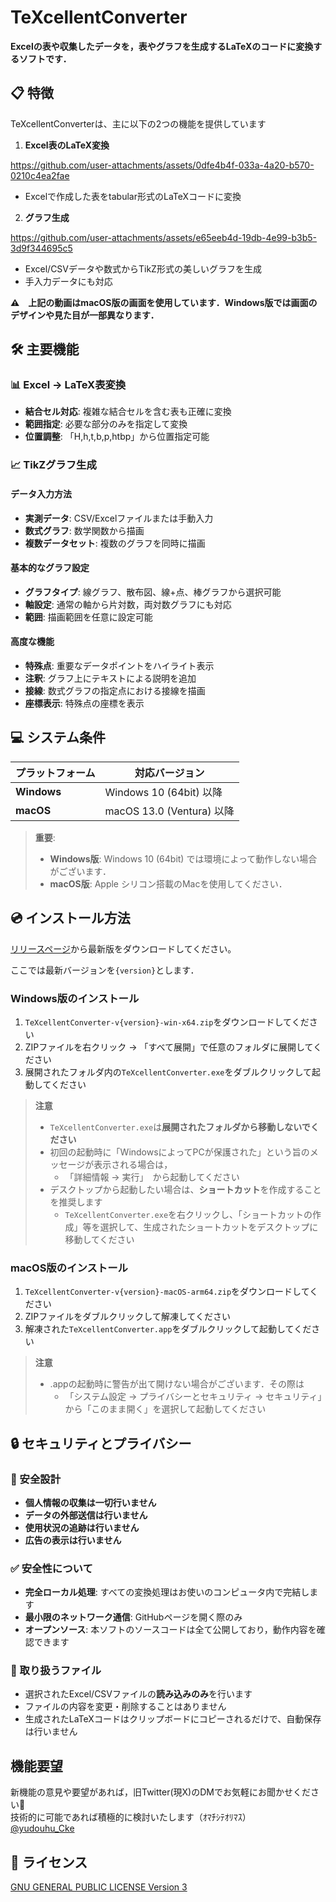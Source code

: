 # TeXcellentConverter

**Excelの表や収集したデータを，表やグラフを生成するLaTeXのコードに変換するソフトです．**



## 📋 特徴

TeXcellentConverterは、主に以下の2つの機能を提供しています

1. **Excel表のLaTeX変換**
   

https://github.com/user-attachments/assets/0dfe4b4f-033a-4a20-b570-0210c4ea2fae


   - Excelで作成した表をtabular形式のLaTeXコードに変換

2. **グラフ生成**
   

https://github.com/user-attachments/assets/e65eeb4d-19db-4e99-b3b5-3d9f344695c5


   - Excel/CSVデータや数式からTikZ形式の美しいグラフを生成
   - 手入力データにも対応

**⚠️　上記の動画はmacOS版の画面を使用しています．Windows版では画面のデザインや見た目が一部異なります．**

## 🛠️ 主要機能

### 📊 Excel → LaTeX表変換
- **結合セル対応**: 複雑な結合セルを含む表も正確に変換
- **範囲指定**: 必要な部分のみを指定して変換
- **位置調整**: 「H,h,t,b,p,htbp」から位置指定可能

### 📈 TikZグラフ生成
#### データ入力方法
- **実測データ**: CSV/Excelファイルまたは手動入力
- **数式グラフ**: 数学関数から描画
- **複数データセット**: 複数のグラフを同時に描画

#### 基本的なグラフ設定
- **グラフタイプ**: 線グラフ、散布図、線+点、棒グラフから選択可能
- **軸設定**: 通常の軸から片対数，両対数グラフにも対応
- **範囲**: 描画範囲を任意に設定可能

#### 高度な機能
- **特殊点**: 重要なデータポイントをハイライト表示
- **注釈**: グラフ上にテキストによる説明を追加
- **接線**: 数式グラフの指定点における接線を描画
- **座標表示**: 特殊点の座標を表示


## 💻 システム条件

| プラットフォーム | 対応バージョン |
|------------------|----------------|
| **Windows** | Windows 10 (64bit) 以降 |
| **macOS** | macOS 13.0 (Ventura) 以降 |

> **重要**:
> - **Windows版**: Windows 10 (64bit) では環境によって動作しない場合がございます．
> - **macOS版**: Apple シリコン搭載のMacを使用してください．


## 💿 インストール方法


[リリースページ](https://github.com/yudo417/TeXcellentConverter/releases)から最新版をダウンロードしてください。

ここでは最新バージョンを`{version}`とします．

###  Windows版のインストール

1. `TeXcellentConverter-v{version}-win-x64.zip`をダウンロードしてください
2. ZIPファイルを右クリック → 「すべて展開」で任意のフォルダに展開してください
3. 展開されたフォルダ内の`TeXcellentConverter.exe`をダブルクリックして起動してください

> **注意**
> -  `TeXcellentConverter.exe`は**展開されたフォルダから移動しないでください**
> - 初回の起動時に「WindowsによってPCが保護された」という旨のメッセージが表示される場合は，
>   - 「詳細情報 -> 実行」　から起動してください
> - デスクトップから起動したい場合は、**ショートカット**を作成することを推奨します
>   - `TeXcellentConverter.exe`を右クリックし、「ショートカットの作成」等を選択して、生成されたショートカットをデスクトップに移動してください
###  macOS版のインストール

1. `TeXcellentConverter-v{version}-macOS-arm64.zip`をダウンロードしてください
2.  ZIPファイルをダブルクリックして解凍してください
3. 解凍された`TeXcellentConverter.app`をダブルクリックして起動してください

> **注意**
> - .appの起動時に警告が出て開けない場合がございます．その際は
>   - 「システム設定 -> プライバシーとセキュリティ -> セキュリティ」から「このまま開く」を選択して起動してください

## 🔒 セキュリティとプライバシー


### 🚫 安全設計
- **個人情報の収集は一切行いません**
- **データの外部送信は行いません**
- **使用状況の追跡は行いません**
- **広告の表示は行いません**

### ✅ 安全性について
- **完全ローカル処理**: すべての変換処理はお使いのコンピュータ内で完結します
- **最小限のネットワーク通信**: GitHubページを開く際のみ
- **オープンソース**: 本ソフトのソースコードは全て公開しており，動作内容を確認できます

### 📁 取り扱うファイル
- 選択されたExcel/CSVファイルの**読み込みのみ**を行います
- ファイルの内容を変更・削除することはありません
- 生成されたLaTeXコードはクリップボードにコピーされるだけで、自動保存は行いません


## 機能要望
新機能の意見や要望があれば，旧Twitter(現X)のDMでお気軽にお聞かせください🙏  
技術的に可能であれば積極的に検討いたします（ｵﾏﾁｼﾃｵﾘﾏｽ）    
[@yudouhu_Cke](https://x.com/yudouhu_Cke)




## 📜 ライセンス

[GNU GENERAL PUBLIC LICENSE Version 3](https://github.com/yudo417/TeXcellentConverter/blob/main/LICENSE) 



